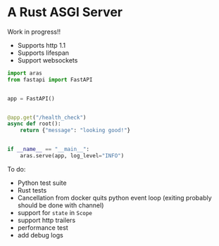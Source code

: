 # A Rust ASGI Server

Work in progress!!

- Supports http 1.1
- Supports lifespan
- Support websockets

```python
import aras
from fastapi import FastAPI


app = FastAPI()


@app.get("/health_check")
async def root():
    return {"message": "looking good!"}


if __name__ == "__main__":
    aras.serve(app, log_level="INFO")
```

To do:

- Python test suite
- Rust tests
- Cancellation from docker quits python event loop (exiting probably should be done with channel)
- support for `state` in `Scope`
- support http trailers
- performance test
- add debug logs